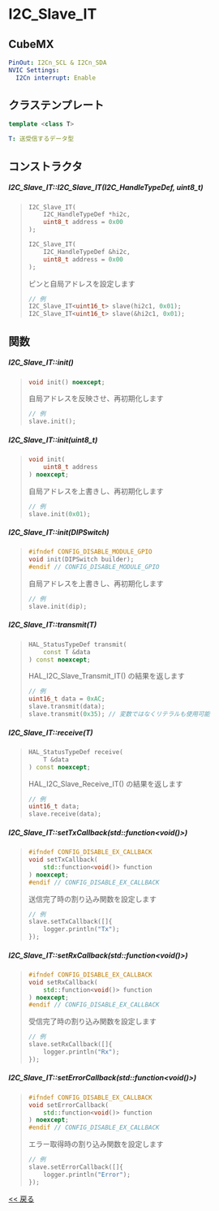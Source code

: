 # I2C_Slave_IT

## CubeMX
```yaml
PinOut: I2Cn_SCL & I2Cn_SDA
NVIC Settings:
  I2Cn interrupt: Enable
```

## クラステンプレート
```c++
template <class T>
```
```yaml
T: 送受信するデータ型
```

## コンストラクタ
##### I2C_Slave_IT::I2C_Slave_IT(I2C_HandleTypeDef, uint8_t)
> ```c++
> I2C_Slave_IT(
>     I2C_HandleTypeDef *hi2c,
>     uint8_t address = 0x00
> );
> 
> I2C_Slave_IT(
>     I2C_HandleTypeDef &hi2c,
>     uint8_t address = 0x00
> );
> ```
> ピンと自局アドレスを設定します  
> ```c++
> // 例
> I2C_Slave_IT<uint16_t> slave(hi2c1, 0x01);
> I2C_Slave_IT<uint16_t> slave(&hi2c1, 0x01);
> ```

## 関数
##### I2C_Slave_IT::init()
> ```c++
> void init() noexcept;
> ```
> 自局アドレスを反映させ、再初期化します  
> ```c++
> // 例
> slave.init();
> ```

##### I2C_Slave_IT::init(uint8_t)
> ```c++
> void init(
>     uint8_t address
> ) noexcept;
> ```
> 自局アドレスを上書きし、再初期化します  
> ```c++
> // 例
> slave.init(0x01);
> ```

##### I2C_Slave_IT::init(DIPSwitch)
> ```c++
> #ifndef CONFIG_DISABLE_MODULE_GPIO
> void init(DIPSwitch builder);
> #endif // CONFIG_DISABLE_MODULE_GPIO
> ```
> 自局アドレスを上書きし、再初期化します  
> ```c++
> // 例
> slave.init(dip);
> ```

##### I2C_Slave_IT::transmit(T)
> ```c++
> HAL_StatusTypeDef transmit(
>     const T &data
> ) const noexcept;
> ```
> HAL_I2C_Slave_Transmit_IT() の結果を返します  
> ```c++
> // 例
> uint16_t data = 0xAC;
> slave.transmit(data);
> slave.transmit(0x35); // 変数ではなくリテラルも使用可能
> ```

##### I2C_Slave_IT::receive(T)
> ```c++
> HAL_StatusTypeDef receive(
>     T &data
> ) const noexcept;
> ```
> HAL_I2C_Slave_Receive_IT() の結果を返します  
> ```c++
> // 例
> uint16_t data;
> slave.receive(data);
> ```

##### I2C_Slave_IT::setTxCallback(std::function<void()>)
> ```c++
> #ifndef CONFIG_DISABLE_EX_CALLBACK
> void setTxCallback(
>     std::function<void()> function
> ) noexcept;
> #endif // CONFIG_DISABLE_EX_CALLBACK
> ```
> 送信完了時の割り込み関数を設定します  
> ```c++
> // 例
> slave.setTxCallback([]{
>     logger.println("Tx");
> });
> ```

##### I2C_Slave_IT::setRxCallback(std::function<void()>)
> ```c++
> #ifndef CONFIG_DISABLE_EX_CALLBACK
> void setRxCallback(
>     std::function<void()> function
> ) noexcept;
> #endif // CONFIG_DISABLE_EX_CALLBACK
> ```
> 受信完了時の割り込み関数を設定します
> ```c++
> // 例
> slave.setRxCallback([]{
>     logger.println("Rx");
> });
> ```

##### I2C_Slave_IT::setErrorCallback(std::function<void()>)
> ```c++
> #ifndef CONFIG_DISABLE_EX_CALLBACK
> void setErrorCallback(
>     std::function<void()> function
> ) noexcept;
> #endif // CONFIG_DISABLE_EX_CALLBACK
> ```
> エラー取得時の割り込み関数を設定します
> ```c++
> // 例
> slave.setErrorCallback([]{
>     logger.println("Error");
> });
> ```

[<< 戻る](../INDEX.md)